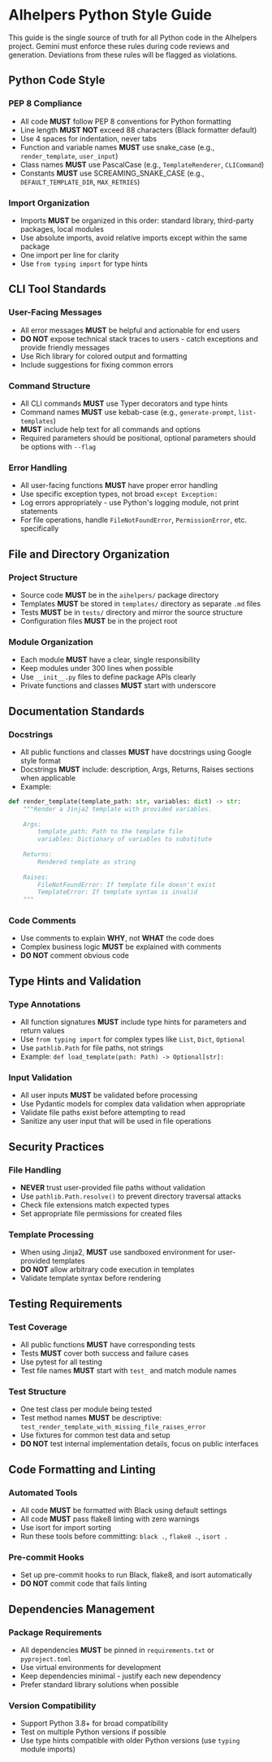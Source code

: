 # AIhelpers Python Style Guide

This guide is the single source of truth for all Python code in the AIhelpers project. Gemini must enforce these rules during code reviews and generation. Deviations from these rules will be flagged as violations.

## Python Code Style

### PEP 8 Compliance
* All code **MUST** follow PEP 8 conventions for Python formatting
* Line length **MUST NOT** exceed 88 characters (Black formatter default)
* Use 4 spaces for indentation, never tabs
* Function and variable names **MUST** use snake_case (e.g., `render_template`, `user_input`)
* Class names **MUST** use PascalCase (e.g., `TemplateRenderer`, `CLICommand`)
* Constants **MUST** use SCREAMING_SNAKE_CASE (e.g., `DEFAULT_TEMPLATE_DIR`, `MAX_RETRIES`)

### Import Organization
* Imports **MUST** be organized in this order: standard library, third-party packages, local modules
* Use absolute imports, avoid relative imports except within the same package
* One import per line for clarity
* Use `from typing import` for type hints

## CLI Tool Standards

### User-Facing Messages
* All error messages **MUST** be helpful and actionable for end users
* **DO NOT** expose technical stack traces to users - catch exceptions and provide friendly messages
* Use Rich library for colored output and formatting
* Include suggestions for fixing common errors

### Command Structure
* All CLI commands **MUST** use Typer decorators and type hints
* Command names **MUST** use kebab-case (e.g., `generate-prompt`, `list-templates`)
* **MUST** include help text for all commands and options
* Required parameters should be positional, optional parameters should be options with `--flag`

### Error Handling
* All user-facing functions **MUST** have proper error handling
* Use specific exception types, not broad `except Exception:`
* Log errors appropriately - use Python's logging module, not print statements
* For file operations, handle `FileNotFoundError`, `PermissionError`, etc. specifically

## File and Directory Organization

### Project Structure
* Source code **MUST** be in the `aihelpers/` package directory
* Templates **MUST** be stored in `templates/` directory as separate `.md` files
* Tests **MUST** be in `tests/` directory and mirror the source structure
* Configuration files **MUST** be in the project root

### Module Organization
* Each module **MUST** have a clear, single responsibility
* Keep modules under 300 lines when possible
* Use `__init__.py` files to define package APIs clearly
* Private functions and classes **MUST** start with underscore

## Documentation Standards

### Docstrings
* All public functions and classes **MUST** have docstrings using Google style format
* Docstrings **MUST** include: description, Args, Returns, Raises sections when applicable
* Example:
```python
def render_template(template_path: str, variables: dict) -> str:
    """Render a Jinja2 template with provided variables.
    
    Args:
        template_path: Path to the template file
        variables: Dictionary of variables to substitute
        
    Returns:
        Rendered template as string
        
    Raises:
        FileNotFoundError: If template file doesn't exist
        TemplateError: If template syntax is invalid
    """
```

### Code Comments
* Use comments to explain **WHY**, not **WHAT** the code does
* Complex business logic **MUST** be explained with comments
* **DO NOT** comment obvious code

## Type Hints and Validation

### Type Annotations
* All function signatures **MUST** include type hints for parameters and return values
* Use `from typing import` for complex types like `List`, `Dict`, `Optional`
* Use `pathlib.Path` for file paths, not strings
* Example: `def load_template(path: Path) -> Optional[str]:`

### Input Validation
* All user inputs **MUST** be validated before processing
* Use Pydantic models for complex data validation when appropriate
* Validate file paths exist before attempting to read
* Sanitize any user input that will be used in file operations

## Security Practices

### File Handling
* **NEVER** trust user-provided file paths without validation
* Use `pathlib.Path.resolve()` to prevent directory traversal attacks
* Check file extensions match expected types
* Set appropriate file permissions for created files

### Template Processing
* When using Jinja2, **MUST** use sandboxed environment for user-provided templates
* **DO NOT** allow arbitrary code execution in templates
* Validate template syntax before rendering

## Testing Requirements

### Test Coverage
* All public functions **MUST** have corresponding tests
* Tests **MUST** cover both success and failure cases
* Use pytest for all testing
* Test file names **MUST** start with `test_` and match module names

### Test Structure
* One test class per module being tested
* Test method names **MUST** be descriptive: `test_render_template_with_missing_file_raises_error`
* Use fixtures for common test data and setup
* **DO NOT** test internal implementation details, focus on public interfaces

## Code Formatting and Linting

### Automated Tools
* All code **MUST** be formatted with Black using default settings
* All code **MUST** pass flake8 linting with zero warnings
* Use isort for import sorting
* Run these tools before committing: `black .`, `flake8 .`, `isort .`

### Pre-commit Hooks
* Set up pre-commit hooks to run Black, flake8, and isort automatically
* **DO NOT** commit code that fails linting

## Dependencies Management

### Package Requirements
* All dependencies **MUST** be pinned in `requirements.txt` or `pyproject.toml`
* Use virtual environments for development
* Keep dependencies minimal - justify each new dependency
* Prefer standard library solutions when possible

### Version Compatibility
* Support Python 3.8+ for broad compatibility
* Test on multiple Python versions if possible
* Use type hints compatible with older Python versions (use `typing` module imports)
